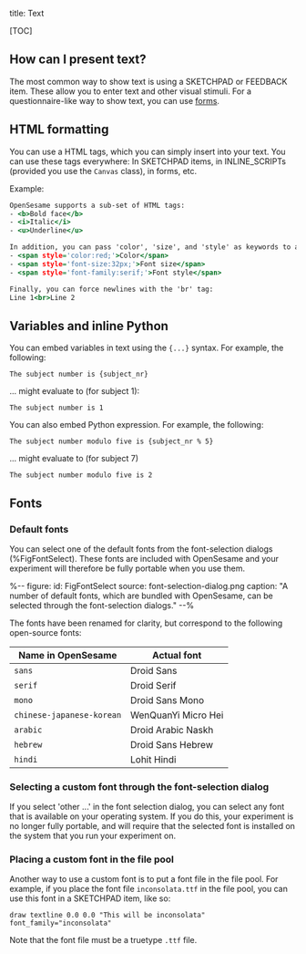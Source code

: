 title: Text

[TOC]

## How can I present text?

The most common way to show text is using a SKETCHPAD or FEEDBACK item. These allow you to enter text and other visual stimuli. For a questionnaire-like way to show text, you can use [forms](%link:manual/forms/about%).


## HTML formatting

You can use a HTML tags, which you can simply insert into your text. You can use these tags everywhere: In SKETCHPAD items, in INLINE_SCRIPTs (provided you use the `Canvas` class), in forms, etc.

Example:

~~~ .html
OpenSesame supports a sub-set of HTML tags:
- <b>Bold face</b>
- <i>Italic</i>
- <u>Underline</u>

In addition, you can pass 'color', 'size', and 'style' as keywords to a 'span' tag:
- <span style='color:red;'>Color</span>
- <span style='font-size:32px;'>Font size</span>
- <span style='font-family:serif;'>Font style</span>

Finally, you can force newlines with the 'br' tag:
Line 1<br>Line 2
~~~


## Variables and inline Python

You can embed variables in text using the `{...}` syntax. For example, the following:

~~~ .python
The subject number is {subject_nr}
~~~

... might evaluate to (for subject 1):

~~~ .python
The subject number is 1
~~~

You can also embed Python expression. For example, the following:

~~~ .python
The subject number modulo five is {subject_nr % 5}
~~~

... might evaluate to (for subject 7)

~~~ .python
The subject number modulo five is 2
~~~


## Fonts

### Default fonts

You can select one of the default fonts from the font-selection dialogs (%FigFontSelect). These fonts are included with OpenSesame and your experiment will therefore be fully portable when you use them.

%--
figure:
 id: FigFontSelect
 source: font-selection-dialog.png
 caption: "A number of default fonts, which are bundled with OpenSesame, can be selected through the font-selection dialogs."
--%

The fonts have been renamed for clarity, but correspond to the following open-source fonts:

|__Name in OpenSesame__		|__Actual font__		|
|---------------------------|-----------------------|
|`sans`						|Droid Sans				|
|`serif`					|Droid Serif			|
|`mono`						|Droid Sans Mono		|
|`chinese-japanese-korean`	|WenQuanYi Micro Hei	|
|`arabic`					|Droid Arabic Naskh		|
|`hebrew`					|Droid Sans Hebrew		|
|`hindi`					|Lohit Hindi			|

### Selecting a custom font through the font-selection dialog

If you select 'other ...' in the font selection dialog, you can select any font that is available on your operating system. If you do this, your experiment is no longer fully portable, and will require that the selected font is installed on the system that you run your experiment on.

### Placing a custom font in the file pool

Another way to use a custom font is to put a font file in the file pool. For example, if you place the font file `inconsolata.ttf` in the file pool, you can use this font in a SKETCHPAD item, like so:

	draw textline 0.0 0.0 "This will be inconsolata" font_family="inconsolata"

Note that the font file must be a truetype `.ttf` file.
